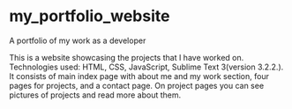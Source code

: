 # my_portfolio_website
A portfolio of my work as a developer

This is a website showcasing the projects that I have worked on. Technologies used: HTML, CSS, JavaScript, Sublime Text 3(version 3.2.2.).
It consists of main index page with about me and my work section, four pages for projects, and a contact page. On project pages you can see 
pictures of projects and read more about them.
